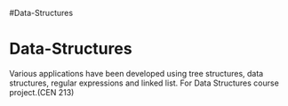 #Data-Structures
# Data-Structures
Various applications have been developed using tree structures, data structures, regular expressions and linked list. For Data Structures course project.(CEN 213)


